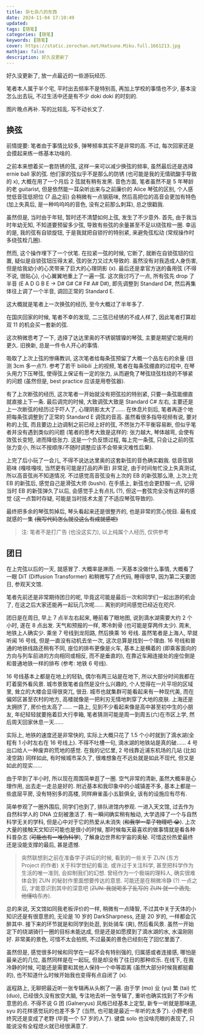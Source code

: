 ```yaml
---
title: 杂七杂八的东西
date: 2024-11-04 17:10:49
updated:
tags: [随笔]
categories: [随笔]
keywords: [随笔]
cover: https://static.zerochan.net/Hatsune.Miku.full.1661213.jpg
mathjax: false
description: 好久没更新了
---
```


好久没更新了, 放一点最近的一些游玩经历.

笔者本人属于半个宅, 平时出去频率不是特别高, 再加上学校的事情也不少, 基本没怎么出去玩, 不过生活中还是有不少 doki doki 的时刻的.

图片晚点再补. 写的比较乱. 写不动长文了.

## 换弦

前情提要: 笔者由于事情比较多, 弹琴频率其实不是非常的高. 不过, 每次回家还是会摸起来练一练基本功啥的.

之前本来想着买一套防锈的弦, 这样一来可以减少换弦的频率, 虽然最后还是选择 ernie ball 家的弦. 他们家的弦似乎不是那么的防锈 (也可能是我的无情硫酸手导致的 x), 大概在用了一个月后 2 弦就有稍有发黑. 音色方面, 笔者虽然不是 5 年琴龄的老 guitarist, 但是依然能一耳朵听出来与之前廉价的 Alice 琴弦的区别, 个人感觉低音弦低把位 (7 品之前) 会稍微有一点钢筋味, 然后高把位的高音会更加有特色 (加上失真后, 是一种呜呜呜的音色, 没有之前那么刺耳), 总之很戳我.

虽然但是, 当时由于年轻, 暂时还不清楚如何上弦, 发生了不少意外. 首先, 由于我当时年幼无知, 不知道要预留多少弦, 导致有些弦的余量甚至不足以绕弦栓一圈. 幸运的是, 我的弦有自锁旋钮, 于是我就把自锁拧的特别紧, 来避免弦松动 (常规操作时多绕弦栓几圈).

然而, 这个操作埋下了一个伏笔. 在拉紧一弦的时候, 它断了, 就断在自锁弦钮的位置, 疑似是自锁弦钮压得太紧, 弦的张力又过大导致的. 虽然没有对我造成人身伤害, 但是给我幼小的心灵带来了巨大的心理阴影 (x). 最后还是拿官方送的备用弦 (不得不说, 很贴心), 小心翼翼地重上了一遍一弦. 这次我讨巧了一点, 所有弦先 drop 了半音 (E A D G B E -> D# G# C# F# A# D#), 即先调整到 Standard D#, 然后再集体往上调了一个半音, 调回正常的 Standard E.

这大概就是笔者上一次换弦的经历, 至今大概过了半年多了.

在国庆回家的时候, 笔者不幸的发现, 二三弦已经锈的不成人样了, 因此笔者打算趁双 11 的机会买一套新的弦.

这次稍微思考了一下, 选择了达达里奥的不锈钢镀镍的琴弦, 主要是期望它能用的更久. 旧换新, 总是一件令人开心的事情.

吸取了上次上弦的惨痛教训, 这次笔者给每条弦预留了大概一个品左右的余量 (目测 3cm 多一点?). 参考了若干 bilibili 上的视频, 笔者在每条弦绷直的过程中, 在琴头用力下压琴弦, 使得弦上保证有一定的张力, 从而避免了琴弦绕弦柱绕的不够紧的问题 (虽然但是, best practice 应该是用卷弦器).

有了上次断弦的经历, 这次笔者一开始就没有把弦拉的特别紧, 只要一条弦能绷直就直接上下一条. 最后调完的时候, 大致调弦大致是 Standard C# 左右, 主要还是上一次断弦的经历过于吓人了, 心理阴影太大了...... 在休息片刻后, 笔者再逐个地把每条弦调整到了正常的 Standard E 调弦的音高. 虽然看很多指导视频有说, 要对称的上弦, 而且要边上边调制之前已经上好的弦, 不然张力不平衡容易断, 但似乎笔者并没有遇到类似的问题 (笔者的思考大致是这样的: 张力越大, 琴体越弯, 会使有效弦长变短, 进而降低张力. 这是一个负反馈过程, 每上完一条弦, 只会让之前的弦张力变小, 所以不按顺序/不随时调整应该不会带来灾难性后果).

上完了后小玩了一会儿, 不得不说达达里奥的这套新弦的音色确实戳我. 低音弦钢筋味 (嘎吱嘎吱, 当然更有可能是打品的声音) 非常足, 由于时间匆忙没上失真测试, 所以高音弦尚不知道情况. 不过感觉高音弦没有上次的 EB 的新弦那么滑, 上次上完 EB 的新弦后, 感觉自己是滑弦大师 (bushi). 在手感上, 新弦也会更舒服一点, 记得当时 EB 的新弦弹久了以后, 会感觉手上有点扎 (?), 但这一套弦完全没有这样的感觉 (这一点暂时存疑, 可能是当时技术太差了不适应琴弦导致的).

最终把多余的琴弦剪掉后, 琴头看起来还是很整齐的, 也是非常的赏心悦目. 最有成就感的一集 ~~(我写代码怎么就没这么有成就感呢)~~

> 注: 笔者不是打广告 (也没这实力), 以上纯属个人经历, 仅供参考

## 团日

在上完弦以后的一天, 就感冒了. 大概率是淋雨. 一天基本没做什么事情, 大概看了一眼 DiT (Diffusion Transformer) 和稍微写了点代码, 睡得很早, 因为第二天要团日, 参观天文馆.

笔者先前还是非常期待团日的呢, 毕竟这可能是最后一次和同学们一起出游的机会了, 在这之后大家还能再一起玩几次呢...... 离别的时间感觉已经近在咫尺.

团日是在周日, 早上 7 点半左右起来, 睡前看了眼地图, 说到滴水湖需要大约 2 个小时, 遂在 8 点出发. 天气和预报的一样, 寒冷刺骨 (也可能是穿两件太少). 周末, 地铁上人确实少. 乘坐 7 号线到龙阳路, 然后换乘 16 号线. 虽然笔者是上海人, 早就听闻 16 号线, 但是一直没有动机去坐一次, 这次总算是找到一个理由. 16 号线和普通的地铁线路还稍有不同, 座位的排布更像是火车, 基本上是横着的 (即乘客面向的方向与列车前进的方向相同或相反, 而不是垂直的), 在靠近车厢连接处的座位倒是和普通地铁一样的排布 (参考: 地铁 6 号线).

16 号线基本上都是在地上的轻轨, 偶尔有两三站是在地下, 所以大部分时间我都在盯着窗外看风景. 城市景致笔者自然是没什么兴趣的, 个人觉得在一片平坦的区域里, 耸立的大楼会显得很突兀, 很丑. 城市也就集群可能看起来有一种现代美, 而在偏郊区甚至农村的地方, 高楼就像是一把利刃无情地刺穿了大地的皮肤. 上海还是太拥挤了, 房价也太高了...... 一路上, 见到不少看起来像是高中甚至初中生的小朋友, 年纪轻轻就要拖着巨大行李箱, 笔者猜测可能是周一到周五(六)在市区上学, 然后周天回家休息一天......

实际上, 地铁的速度还是非常快的, 实际上大概只花了 1.5 个小时就到了滴水湖(全程有 1 小时左右在 16 号线上). 不得不吐槽一句, 滴水湖的地铁站是真的破...... 4 号出口给人一种废弃的荒地的感觉. 在我的记忆里, 2 号线靠近浦东机场的几站 (比如凌空路) 同样如此, 有时候城市呆久了, 很难想象在不远处就是如此不现代, 但又是如此的现实......

由于早到了半小时, 所以现在周围简单逛了一圈. 空气非常的清新, 虽然大概率是心理作用, 出去走一走总是好的. 附近基本和我印象中的小城镇差不多, 基本上都是一些底层平房, 没有特别多的高楼, 同样麻雀虽小五脏俱全, 该有的设施应有尽有.

简单参观了一圈外围后, 同学们也到了, 排队进馆内参观. 一进入天文馆, 过去作为自然科学人的 DNA 立刻被激活了. 有一瞬间确实稍有触动, 大学选择了一个与自然科学无关的学科, 但是心中对于它的热爱从未消失 (~~和我学一辈子物理吧 😭~~). 上次大量的接触天文知识可能也是很小的时候, 那时候每天最喜欢的做事情就是看各种科普杂志 (~~可能也有一堆伪科学~~), 了解身边世界和宇宙的奥秘. 可惜这份热爱最终还是没能支撑的最后, 甚是遗憾.

> 突然联想到之前在准备学子讲坛的时候, 看到的一些关于 ZUN (东方 Project 的作者) 关于科学世纪的看法. 或许过于关注科学, 甚至把科学作为生活的唯一准则, 会抑制我们的幻想. 曾经作为一个极端的理科人, 确实很难体会到 ZUN 的秘封作里面想要传达的意思. 可能还是在稍微冷静 (?) 一点之后, 才能意识到其中的深意吧 (~~ZUN: 我就喝多了乱写的~~ ~~ZUN 就一个酒鬼, 他懂啥东方~~).

总的来说, 天文馆如同我老板评价的一样, 稍微有一点降智, 不过其中关于天体的小知识还是有很意思的, 无论是 10 岁的 DarkSharpness, 还是 20 岁的, 一样都会沉醉其中. 接下来的环节就是和同学到处逛, 到处骑车 (爽), 然后看风景. 虽然一开始定下的绕湖骑行一圈的目标未能达成, 但是还是如愿摸到了滴水湖的水, 水温刚刚好. 非常美的景色, 可惜不太会拍照, 不过最美的景色已经刻在了回忆里面了.

虽然但是, 感觉很多时候和同学在一起不会有特别强的, 归属感或者连接感, 哪怕是最亲近的几位, 虽然同样是在一起玩, 但是却没有了往日的那种欢乐. 在线下, 在我冷静的时候, 可能还是需要和其他人保持一个中等距离 (虽然大部分时候我都挺癫的), 也不知道什么时候开始我也变得有点自闭了 (x).

返程路上, 无聊把最近听一张专辑再从头刷了一遍. 由于学 (mo) 业 (yu) 繁 (tai) 忙 (duo), 已经很久没有放空大脑, 专注地去听一张专辑了, 重听也确实找到了不少有意思的点. 不得不说 G 团 (Galneryus) 风格已经基本上定型, 新专一听就是那味道, syu 的花样感觉玩的也差不多了 (当然, 也可能是最近一年听的太多了). 小野老师终究还是变成了老野 (毕竟一个 57 岁的人了). 键盘 solo 也没啥亮眼的表现了, 只能说没有全程熄火就已经很满意了.
